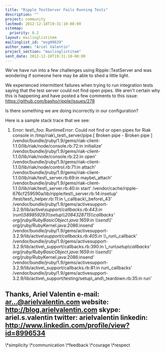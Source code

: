 ```yaml
---
title: "Ripple TestServer Fails Running Tests"
description: ""
project: community
lastmod: 2012-12-18T19:31:10-08:00
sitemap:
  priority: 0.2
layout: mailinglistitem
mailinglist_id: "msg09629"
author_name: "Ariel Valentin"
project_section: "mailinglistitem"
sent_date: 2012-12-18T19:31:10-08:00
---
```



We've have run into a few challenges using Ripple::TestServer and was
wondering if someone here may be able to shed a little light.

We experienced intermittent failures when trying to run integration tests
saying that the test server could not find open pipes. We aren't certain
why this is happening and have posted a few comments to this issue:
https://github.com/basho/ripple/issues/278

Is there something we are doing incorrectly in our configuration?

Here is a sample stack trace that we see:
1) Error:
test\\_foo:
RuntimeError: Could not find or open pipes for Riak console in
/tmp/riak\\_test\\_server/pipe.[ Broken pipe - Broken pipe ]
/vendor/bundle/jruby/1.9/gems/riak-client-1.1.0/lib/riak/node/console.rb:72:in
initialize'
/vendor/bundle/jruby/1.9/gems/riak-client-1.1.0/lib/riak/node/console.rb:22:in
open'
/vendor/bundle/jruby/1.9/gems/riak-client-1.1.0/lib/riak/node/control.rb:71:in
attach'
/vendor/bundle/jruby/1.9/gems/riak-client-1.1.0/lib/riak/test\\_server.rb:69:in
maybe\\_attach'
/vendor/bundle/jruby/1.9/gems/riak-client-1.1.0/lib/riak/test\\_server.rb:40:in
start'
/vendor/cache/ripple-676cf259590a/lib/ripple/test\\_server.rb:14:insetup'
/test/test\\_helper.rb:11:in \\_callback\\_before\\_43'
/vendor/bundle/jruby/1.9/gems/activesupport-3.2.9/lib/active\\_support/callbacks.rb:443:in
\\_run\\_\\_589859293\\_\\_setup\\_\\_2084328715\\_\\_callbacks'
org/jruby/RubyBasicObject.java:1659:in \\_\\_send\\_\\_'
org/jruby/RubyKernel.java:2086:insend'
/vendor/bundle/jruby/1.9/gems/activesupport-3.2.9/lib/active\\_support/callbacks.rb:405:in
\\_\\_run\\_callback'
/vendor/bundle/jruby/1.9/gems/activesupport-3.2.9/lib/active\\_support/callbacks.rb:390:in
\\_run\\_setup\\_callbacks'
org/jruby/RubyBasicObject.java:1659:in \\_\\_send\\_\\_'
org/jruby/RubyKernel.java:2086:insend'
/vendor/bundle/jruby/1.9/gems/activesupport-3.2.9/lib/active\\_support/callbacks.rb:81:in
run\\_callbacks'
/vendor/bundle/jruby/1.9/gems/activesupport-3.2.9/lib/active\\_support/testing/setup\\_and\\_teardown.rb:35:in
run'

Thanks,
Ariel Valentin
e-mail: ar...@arielvalentin.com
website: http://blog.arielvalentin.com
skype: ariel.s.valentin
twitter: arielvalentin
linkedin: http://www.linkedin.com/profile/view?id=8996534
---------------------------------------
\\*simplicity \\*communication
\\*feedback \\*courage \\*respect
